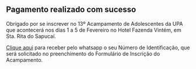 ## Pagamento realizado com sucesso 

Obrigado por se inscrever no 13º Acampamento de Adolescentes da UPA que acontecerá nos dias 1 a 5 de Fevereiro no Hotel Fazenda Vintém, em Sta. Rita do Sapucaí. 

<a href="https://api.whatsapp.com/send?phone=5535999657080&text=Ol%C3%A1!%20Acabei%20de%20fazer%20o%20pagamento%20do%2013%C2%BA%20Acampamento%20de%20Adolescentes%20da%20UPA.%20Voc%C3%AA%20pode%20me%20enviar%20o%20N%C3%BAmero%20de%20Identifica%C3%A7%C3%A3o%20para%20o%20preenchimento%20do%20Formul%C3%A1rio%20de%20Inscri%C3%A7%C3%A3o%3F" target="_blank">Clique aqui</a> para receber pelo whatsapp o seu Número de Identificação, que será solicitado no preenchimento do Formulário de Inscrição do Acampamento.
